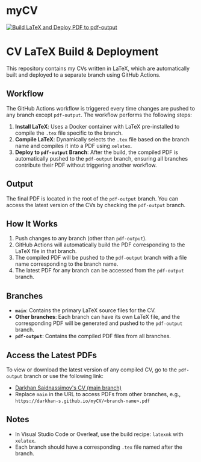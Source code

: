# myCV
[![Build LaTeX and Deploy PDF to pdf-output](https://github.com/darkhan-s/myCV/actions/workflows/latex-pdf.yml/badge.svg?branch=main)](https://github.com/darkhan-s/myCV/actions/workflows/latex-pdf.yml)

# CV LaTeX Build & Deployment

This repository contains my CVs written in LaTeX, which are automatically built and deployed to a separate branch using GitHub Actions.

## Workflow

The GitHub Actions workflow is triggered every time changes are pushed to any branch except `pdf-output`. The workflow performs the following steps:

1. **Install LaTeX**: Uses a Docker container with LaTeX pre-installed to compile the `.tex` file specific to the branch.
2. **Compile LaTeX**: Dynamically selects the `.tex` file based on the branch name and compiles it into a PDF using `xelatex`.
3. **Deploy to `pdf-output` Branch**: After the build, the compiled PDF is automatically pushed to the `pdf-output` branch, ensuring all branches contribute their PDF without triggering another workflow.

## Output

The final PDF is located in the root of the `pdf-output` branch. You can access the latest version of the CVs by checking the `pdf-output` branch.

## How It Works

1. Push changes to any branch (other than `pdf-output`).
2. GitHub Actions will automatically build the PDF corresponding to the LaTeX file in that branch.
3. The compiled PDF will be pushed to the `pdf-output` branch with a file name corresponding to the branch name.
4. The latest PDF for any branch can be accessed from the `pdf-output` branch.

## Branches

- **`main`**: Contains the primary LaTeX source files for the CV.
- **Other branches**: Each branch can have its own LaTeX file, and the corresponding PDF will be generated and pushed to the `pdf-output` branch.
- **`pdf-output`**: Contains the compiled PDF files from all branches.

## Access the Latest PDFs

To view or download the latest version of any compiled CV, go to the `pdf-output` branch or use the following link:
- [Darkhan Saidnassimov's CV (main branch)](https://darkhan-s.github.io/myCV/main.pdf)
- Replace `main` in the URL to access PDFs from other branches, e.g., `https://darkhan-s.github.io/myCV/<branch-name>.pdf`

## Notes

- In Visual Studio Code or Overleaf, use the build recipe: `latexmk` with `xelatex`.
- Each branch should have a corresponding `.tex` file named after the branch.